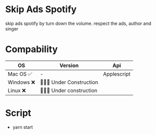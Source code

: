 # Skip Ads Spotify

skip ads spotify by turn down the volume. respect the ads, author and singer

# Compability
| OS  | Version | Api |
| ------------- | ------------- | ------------- |
| Mac OS ✅ | -  | Applescript |
| Windows ❌  | 👷🏻‍♂️ Under Construction |
| Linux ❌  | 👷🏻‍♂️ Under construction  |

# Script
- yarn start